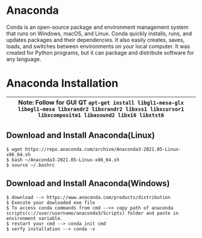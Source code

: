 
# Anaconda

Conda is an open-source package and environment management system that runs on Windows, macOS, and Linux. Conda quickly installs, runs, and updates packages and their dependencies. It also easily creates, saves, loads, and switches between environments on your local computer. It was created for Python programs, but it can package and distribute software for any language.



# Anaconda Installation

|  Note: Follow for GUI QT ```apt-get install libgl1-mesa-glx libegl1-mesa libxrandr2 libxrandr2 libxss1 libxcursor1 libxcomposite1 libasound2 libxi6 libxtst6``` |
| --- |

## Download and Install Anaconda(Linux)
```shell
$ wget https://repo.anaconda.com/archive/Anaconda3-2021.05-Linux-x86_64.sh
$ bash ~/Anaconda3-2021.05-Linux-x86_64.sh
$ source ~/.bashrc
```

## Download and Install Anaconda(Windows)
```shell
$ download --> https://www.anaconda.com/products/distribution
$ Execute your dowloaded exe file
$ To access conda commands from cmd -->> copy path of anaconda scripts(c://user/username/anaconda3/Scripts) folder and paste in environment variable.
$ restart your cmd --> conda init cmd
$ verfy installation --> conda -v
